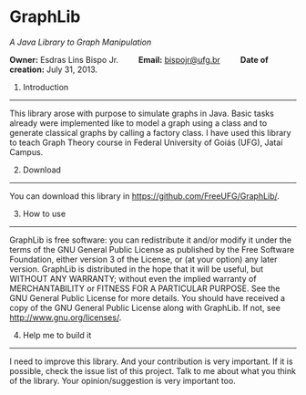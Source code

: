 GraphLib 
==============
*A Java Library to Graph Manipulation*

**Owner:** Esdras Lins Bispo Jr. &nbsp; &nbsp; &nbsp; &nbsp; **Email:** bispojr@ufg.br &nbsp; &nbsp; &nbsp; &nbsp;
**Date of creation:** July 31, 2013.


1. Introduction
-------------

This library arose with purpose to simulate graphs in Java. Basic tasks already were implemented like to model a graph using a class and to generate classical graphs by calling a factory class. I have used this library to teach Graph Theory course in Federal University of Goiás (UFG), Jataí Campus. 

2. Download
-------------

You can download this library in https://github.com/FreeUFG/GraphLib/.

3. How to use
-------------

GraphLib is free software: you can redistribute it and/or modify it under the terms of the GNU General Public License as published by the Free Software Foundation, either version 3 of the License, or (at your option) any later version. GraphLib is distributed in the hope that it will be useful, but WITHOUT ANY WARRANTY; without even the implied warranty of MERCHANTABILITY or FITNESS FOR A PARTICULAR PURPOSE. See the GNU General Public License for more details. You should have received a copy of the GNU General Public License along with GraphLib. If not, see <http://www.gnu.org/licenses/>.

4. Help me to build it
-------------

I need to improve this library. And your contribution is very important. If it is possible, check the issue list of this project. Talk to me about what you think of the library. Your opinion/suggestion is very important too.
